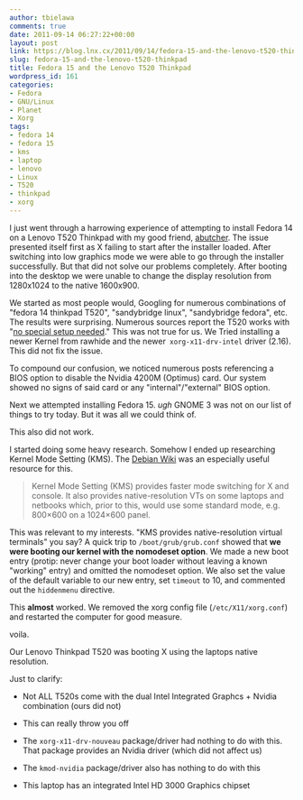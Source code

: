 ```yaml
---
author: tbielawa
comments: true
date: 2011-09-14 06:27:22+00:00
layout: post
link: https://blog.lnx.cx/2011/09/14/fedora-15-and-the-lenovo-t520-thinkpad/
slug: fedora-15-and-the-lenovo-t520-thinkpad
title: Fedora 15 and the Lenovo T520 Thinkpad
wordpress_id: 161
categories:
- Fedora
- GNU/Linux
- Planet
- Xorg
tags:
- fedora 14
- fedora 15
- kms
- laptop
- lenovo
- Linux
- T520
- thinkpad
- xorg
---
```


I just went through a harrowing experience of attempting to install Fedora 14 on a Lenovo T520 Thinkpad with my good friend, [abutcher](http://afrolegs.com). The issue presented itself first as X failing to start after the installer loaded. After switching into low graphics mode we were able to go through the installer successfully. But that did not solve our problems completely. After booting into the desktop we were unable to change the display resolution from 1280x1024 to the native 1600x900.

We started as most people would, Googling for numerous combinations of "fedora 14 thinkpad T520", "sandybridge linux", "sandybridge fedora", etc. The results were surprising. Numerous sources report the T520 works with "[no special setup needed](http://mo.morsi.org/blog/node/344)." This was not true for us. We Tried installing a newer Kernel from rawhide and the newer` xorg-x11-drv-intel` driver (2.16). This did not fix the issue.

To compound our confusion, we noticed numerous posts referencing a BIOS option to disable the Nvidia 4200M (Optimus) card. Our system showed no signs of said card or any "internal"/"external" BIOS option.

Next we attempted installing Fedora 15. *ugh* GNOME 3 was not on our list of things to try today. But it was all we could think of.

This also did not work.

I started doing some heavy research. Somehow I ended up researching Kernel Mode Setting (KMS). The [Debian Wiki](http://wiki.debian.org/KernelModesetting) was an especially useful resource for this.


<blockquote>Kernel Mode Setting (KMS) provides faster mode switching for X and console. It also provides native-resolution VTs on some laptops and netbooks which, prior to this, would use some standard mode, e.g. 800×600 on a 1024×600 panel.</blockquote>


This was relevant to my interests. "KMS provides native-resolution virtual terminals" you say? A quick trip to `/boot/grub/grub.conf` showed that **we were booting our kernel with the nomodeset option**. We made a new boot entry (protip: never change your boot loader without leaving a known "working" entry) and omitted the nomodeset option. We also set the value of the default variable to our new entry, set `timeout` to 10, and commented out the `hiddenmenu` directive.

This **almost** worked. We removed the xorg config file (`/etc/X11/xorg.conf`) and restarted the computer for good measure.

voila.

Our Lenovo Thinkpad T520 was booting X using the laptops native resolution.

Just to clarify:



	
  * Not ALL T520s come with the dual Intel Integrated Graphcs + Nvidia combination (ours did not)

	
  * This can really throw you off

	
  * The `xorg-x11-drv-nouveau` package/driver had nothing to do with this. That package provides an Nvidia driver (which did not affect us)

	
  * The `kmod-nvidia` package/driver also has nothing to do with this

	
  * This laptop has an integrated Intel HD 3000 Graphics chipset


